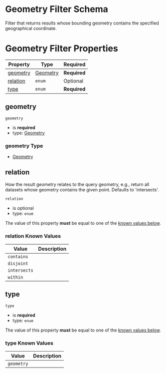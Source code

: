 
# Geometry Filter Schema

Filter that returns results whose bounding geometry contains the specified geographical coordinate.

# Geometry Filter Properties

| Property | Type | Required |
|----------|------|----------|
| [geometry](#geometry) | [Geometry](geo.md#/Geometry) | **Required** |
| [relation](#relation) | `enum` | Optional |
| [type](#type) | `enum` | **Required** |

## geometry


`geometry`

* is **required**
* type: [Geometry](geo.md#/Geometry)

### geometry Type



* [Geometry](geo.md#/Geometry)




## relation

How the result geometry relates to the query geometry, e.g., return all datasets whose geometry contains the given point. Defaults to 'intersects'.

`relation`

* is optional
* type: `enum`

The value of this property **must** be equal to one of the [known values below](#relation-known-values).

### relation Known Values
| Value | Description |
|-------|-------------|
| `contains` |  |
| `disjoint` |  |
| `intersects` |  |
| `within` |  |




## type


`type`

* is **required**
* type: `enum`

The value of this property **must** be equal to one of the [known values below](#type-known-values).

### type Known Values
| Value | Description |
|-------|-------------|
| `geometry` |  |



